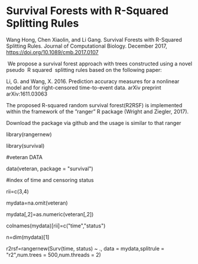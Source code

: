# Survival Forests with R-Squared Splitting Rules

Wang Hong, Chen Xiaolin, and Li Gang. Survival Forests with R-Squared Splitting Rules. Journal of Computational Biology. December 2017, https://doi.org/10.1089/cmb.2017.0107

 We propose a survival forest approach with trees constructed using a novel pseudo  R squared  splitting rules based on the following paper:  
 
 Li, G. and Wang, X. 2016. Prediction accuracy measures for a nonlinear model and for right-censored time-to-event data. arXiv preprint arXiv:1611.03063
 
The proposed R-squared random survival forest(R2RSF) is implemented within the framework of the ”ranger” R package (Wright and Ziegler, 2017).

Download the package via github and the usage is similar to that ranger

library(rangernew)

library(survival)

#veteran DATA

data(veteran, package = "survival")

#index of time and censoring status

rii=c(3,4)

mydata=na.omit(veteran)

mydata[,2]=as.numeric(veteran[,2])

colnames(mydata)[rii]=c("time","status")

n=dim(mydata)[1]

r2rsf=rangernew(Surv(time, status) ~ ., data = mydata,splitrule = "r2",num.trees = 500,num.threads = 2)      
